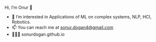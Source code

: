 Hi, I’m Onur 👋
- 🔭 I’m interested in Applications of ML on complex systems, NLP, HCI, Robotics.
- 📫 You can reach me at sonur.dogan4@gmail.com
- 👨🏼‍💻 sonurdogan.github.io


<!---
sonurdogan/sonurdogan is a ✨ special ✨ repository because its `README.md` (this file) appears on your GitHub profile.
You can click the Preview link to take a look at your changes.
--->
